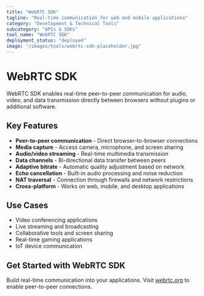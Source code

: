 ```yaml
---
title: "WebRTC SDK"
tagline: "Real-time communication for web and mobile applications"
category: "Development & Technical Tools"
subcategory: "APIs & SDKs"
tool_name: "WebRTC SDK"
deployment_status: "deployed"
image: "/images/tools/webrtc-sdk-placeholder.jpg"
---
```


# WebRTC SDK

WebRTC SDK enables real-time peer-to-peer communication for audio, video, and data transmission directly between browsers without plugins or additional software.

## Key Features

- **Peer-to-peer communication** - Direct browser-to-browser connections
- **Media capture** - Access camera, microphone, and screen sharing
- **Audio/video streaming** - Real-time multimedia transmission
- **Data channels** - Bi-directional data transfer between peers
- **Adaptive bitrate** - Automatic quality adjustment based on network
- **Echo cancellation** - Built-in audio processing and noise reduction
- **NAT traversal** - Connection through firewalls and network restrictions
- **Cross-platform** - Works on web, mobile, and desktop applications

## Use Cases

- Video conferencing applications
- Live streaming and broadcasting
- Collaborative tools and screen sharing
- Real-time gaming applications
- IoT device communication

## Get Started with WebRTC SDK

Build real-time communication into your applications. Visit [webrtc.org](https://webrtc.org) to enable peer-to-peer connections.